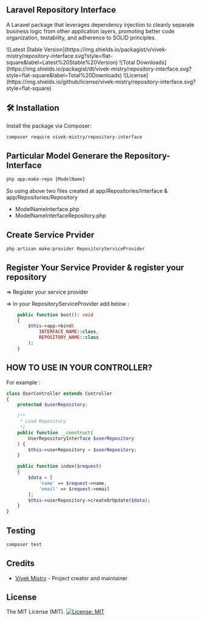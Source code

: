 ## Laravel Repository Interface

A Laravel package that leverages dependency injection to cleanly separate business logic from other application layers, promoting better code organization, testability, and adherence to SOLID principles.

<span dir="auto">
![Latest Stable Version](https://img.shields.io/packagist/v/vivek-mistry/repository-interface.svg?style=flat-square&label=Latest%20Stable%20Version)
![Total Downloads](https://img.shields.io/packagist/dt/vivek-mistry/repository-interface.svg?style=flat-square&label=Total%20Downloads)
![License](https://img.shields.io/github/license/vivek-mistry/repository-interface.svg?style=flat-square)
</span>

## 🛠️ Installation

Install the package via Composer:
```bash
composer require vivek-mistry/repository-interface
```

## Particular Model Generare the Repository-Interface
```bash
php app:make-repo {ModelName}
```

So using above two files created at app/Repositories/Interface & app/Repositories/Repository
<ul>
<li>ModelNameInterface.php</li>
<li>ModelNameInterfaceRepository.php</li>
</ul>


## Create Service Prvider
```bash
php artisan make:provider RepositoryServiceProvider
```

## Register Your Service Provider & register your repository
<P>=> Register your service provider</P>
<P>=> In your RepositoryServiceProvider add below : </P>
    
```php
    public function boot(): void
    {
        $this->app->bind(
            INTERFACE_NAME::class,
            REPOSITORY_NAME::class
        );
    }
```    

## HOW TO USE IN YOUR CONTROLLER? 

For example : 

```php
class UserController extends Controller
{
    protected $userRepository;

    /**
     * Load Repository
     */
    public function __construct(
        UserRepositoryInterface $userRepository
    ) {
        $this->userRepository = $userRepository;
    }

    public function index($request)
    {
        $data = [
            'name' => $request->name,
            'email' => $request->email
        ];
        $this->userRepository->createOrUpdate($data);
    }
}
```

## Testing
```php
composer test
```

## Credits

- [Vivek Mistry](https://github.com/vivek-mistry) - Project creator and maintainer

## License
The MIT License (MIT). 
[![License: MIT](https://img.shields.io/badge/License-MIT-yellow.svg)](https://opensource.org/licenses/MIT)